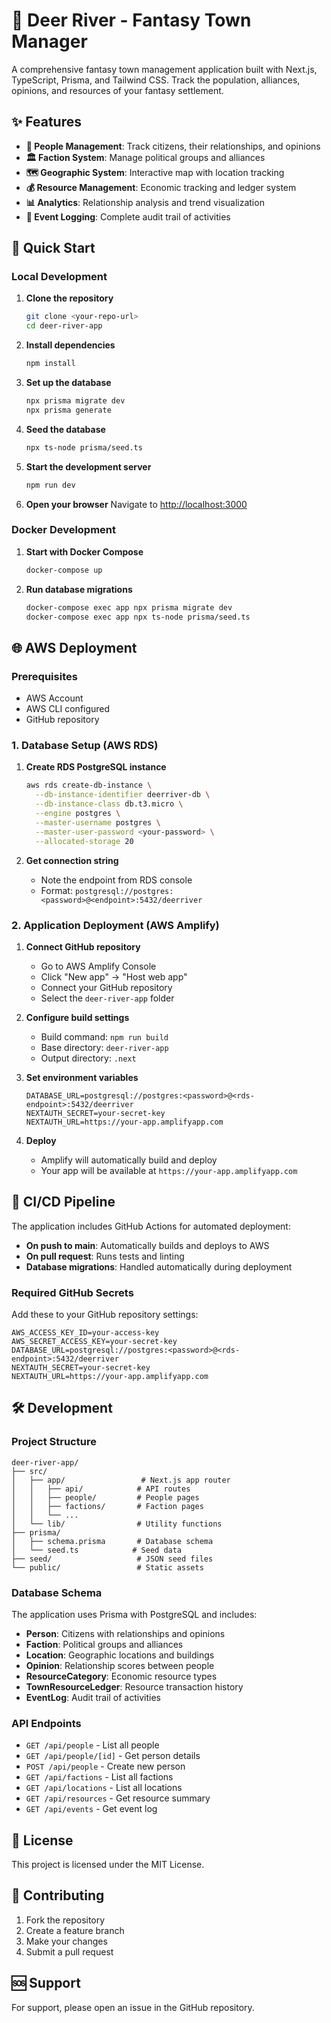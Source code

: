 # 🏰 Deer River - Fantasy Town Manager

A comprehensive fantasy town management application built with Next.js, TypeScript, Prisma, and Tailwind CSS. Track the population, alliances, opinions, and resources of your fantasy settlement.

## ✨ Features

- **👥 People Management**: Track citizens, their relationships, and opinions
- **🏛️ Faction System**: Manage political groups and alliances
- **🗺️ Geographic System**: Interactive map with location tracking
- **💰 Resource Management**: Economic tracking and ledger system
- **📊 Analytics**: Relationship analysis and trend visualization
- **📝 Event Logging**: Complete audit trail of activities

## 🚀 Quick Start

### Local Development

1. **Clone the repository**
   ```bash
   git clone <your-repo-url>
   cd deer-river-app
   ```

2. **Install dependencies**
   ```bash
   npm install
   ```

3. **Set up the database**
   ```bash
   npx prisma migrate dev
   npx prisma generate
   ```

4. **Seed the database**
   ```bash
   npx ts-node prisma/seed.ts
   ```

5. **Start the development server**
   ```bash
   npm run dev
   ```

6. **Open your browser**
   Navigate to [http://localhost:3000](http://localhost:3000)

### Docker Development

1. **Start with Docker Compose**
   ```bash
   docker-compose up
   ```

2. **Run database migrations**
   ```bash
   docker-compose exec app npx prisma migrate dev
   docker-compose exec app npx ts-node prisma/seed.ts
   ```

## 🌐 AWS Deployment

### Prerequisites

- AWS Account
- AWS CLI configured
- GitHub repository

### 1. Database Setup (AWS RDS)

1. **Create RDS PostgreSQL instance**
   ```bash
   aws rds create-db-instance \
     --db-instance-identifier deerriver-db \
     --db-instance-class db.t3.micro \
     --engine postgres \
     --master-username postgres \
     --master-user-password <your-password> \
     --allocated-storage 20
   ```

2. **Get connection string**
   - Note the endpoint from RDS console
   - Format: `postgresql://postgres:<password>@<endpoint>:5432/deerriver`

### 2. Application Deployment (AWS Amplify)

1. **Connect GitHub repository**
   - Go to AWS Amplify Console
   - Click "New app" → "Host web app"
   - Connect your GitHub repository
   - Select the `deer-river-app` folder

2. **Configure build settings**
   - Build command: `npm run build`
   - Base directory: `deer-river-app`
   - Output directory: `.next`

3. **Set environment variables**
   ```
   DATABASE_URL=postgresql://postgres:<password>@<rds-endpoint>:5432/deerriver
   NEXTAUTH_SECRET=your-secret-key
   NEXTAUTH_URL=https://your-app.amplifyapp.com
   ```

4. **Deploy**
   - Amplify will automatically build and deploy
   - Your app will be available at `https://your-app.amplifyapp.com`

## 🔄 CI/CD Pipeline

The application includes GitHub Actions for automated deployment:

- **On push to main**: Automatically builds and deploys to AWS
- **On pull request**: Runs tests and linting
- **Database migrations**: Handled automatically during deployment

### Required GitHub Secrets

Add these to your GitHub repository settings:

```
AWS_ACCESS_KEY_ID=your-access-key
AWS_SECRET_ACCESS_KEY=your-secret-key
DATABASE_URL=postgresql://postgres:<password>@<rds-endpoint>:5432/deerriver
NEXTAUTH_SECRET=your-secret-key
NEXTAUTH_URL=https://your-app.amplifyapp.com
```

## 🛠️ Development

### Project Structure

```
deer-river-app/
├── src/
│   ├── app/                 # Next.js app router
│   │   ├── api/            # API routes
│   │   ├── people/         # People pages
│   │   ├── factions/       # Faction pages
│   │   └── ...
│   └── lib/                # Utility functions
├── prisma/
│   ├── schema.prisma       # Database schema
│   └── seed.ts            # Seed data
├── seed/                   # JSON seed files
└── public/                 # Static assets
```

### Database Schema

The application uses Prisma with PostgreSQL and includes:

- **Person**: Citizens with relationships and opinions
- **Faction**: Political groups and alliances
- **Location**: Geographic locations and buildings
- **Opinion**: Relationship scores between people
- **ResourceCategory**: Economic resource types
- **TownResourceLedger**: Resource transaction history
- **EventLog**: Audit trail of activities

### API Endpoints

- `GET /api/people` - List all people
- `GET /api/people/[id]` - Get person details
- `POST /api/people` - Create new person
- `GET /api/factions` - List all factions
- `GET /api/locations` - List all locations
- `GET /api/resources` - Get resource summary
- `GET /api/events` - Get event log

## 📝 License

This project is licensed under the MIT License.

## 🤝 Contributing

1. Fork the repository
2. Create a feature branch
3. Make your changes
4. Submit a pull request

## 🆘 Support

For support, please open an issue in the GitHub repository.